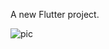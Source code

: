 A new Flutter project.

![pic](https://github.com/RAHUL573769/FlutterBasics/assets/78131940/586715b6-d4d6-4846-8625-38fcca0ee126)
